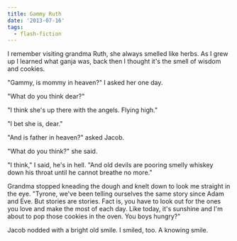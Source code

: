 ```yaml
---
title: Gammy Ruth
date: '2013-07-16'
tags:
  - flash-fiction
---
```


I remember visiting grandma Ruth, she always smelled like herbs. As I grew up I
learned what ganja was, back then I thought it's the smell of wisdom and
cookies.

<!-- truncate -->

"Gammy, is mommy in heaven?" I asked her one day.

"What do you think dear?"

"I think she's up there with the angels. Flying high."

"I bet she is, dear."

"And is father in heaven?" asked Jacob.

"What do you think?" she said.

"I think," I said, he's in hell. "And old devils are pooring smelly whiskey down
his throat until he cannot breathe no more."

Grandma stopped kneading the dough and knelt down to look me straight in the
eye. "Tyrone, we've been telling ourselves the same story since Adam and Eve.
But stories are stories. Fact is, you have to look out for the ones you love and
make the most of each day. Like today, it's sunshine and I'm about to pop those
cookies in the oven. You boys hungry?"

Jacob nodded with a bright old smile. I smiled, too. A knowing smile.
